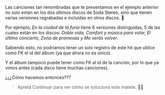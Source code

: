 Las canciones tan renombradas que te presentamos en el ejemplo anterior no solo están en los dos últimos discos de Soda Stereo, sino que tienen varias versiones regrabadas e incluídas en otros discos. :minidisc: 

Por ejemplo, _En la ciudad de la furia_ tiene 6 versiones distinguidas, 5 de las cuales están en los discos: _Doble vida, Comfort y música para volar, El último concierto, Zona de promesas y Me verás volver_. 

Sabiendo esto, no podríamos tener un solo registro de este hit que utilice como FK el id del álbum (ya que ahora no es único).

Y el álbum tampoco puede tener como FK al id de la canción, por lo que ya vimos antes (cada disco tiene muchas canciones). 

¿¿¿Cómo hacemos entonces???

> Apretá Continuar para ver cómo se soluciona este matete. :ok_woman:

